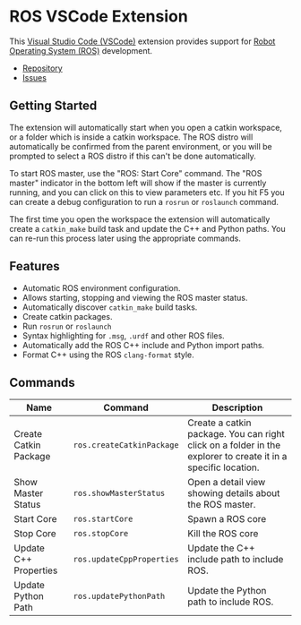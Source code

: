 # ROS VSCode Extension

This [Visual Studio Code (VSCode)][vscode] extension provides support for [Robot Operating System (ROS)][ros]
development.

* [Repository][repo]
* [Issues][issues]

## Getting Started

The extension will automatically start when you open a catkin workspace, or a folder which is inside a catkin workspace.
The ROS distro will automatically be confirmed from the parent environment, or you will be prompted to select a ROS
distro if this can't be done automatically.

To start ROS master, use the "ROS: Start Core" command. The "ROS master" indicator in the bottom left will show if the
master is currently running, and you can click on this to view parameters etc. If you hit F5 you can create a debug
configuration to run a `rosrun` or `roslaunch` command.

The first time you open the workspace the extension will automatically create a `catkin_make` build task and update the
C++ and Python paths. You can re-run this process later using the appropriate commands.

## Features

* Automatic ROS environment configuration.
* Allows starting, stopping and viewing the ROS master status.
* Automatically discover `catkin_make` build tasks.
* Create catkin packages.
* Run `rosrun` or `roslaunch`
* Syntax highlighting for `.msg`, `.urdf` and other ROS files.
* Automatically add the ROS C++ include and Python import paths.
* Format C++ using the ROS `clang-format` style.

## Commands

<table>
  <thead>
    <tr>
      <th>Name</th>
      <th>Command</th>
      <th>Description</th>
    </tr>
  </thead>
  <tbody>
    <tr>
      <td>Create Catkin Package</td>
      <td><code>ros.createCatkinPackage</code></td>
      <td>
        Create a catkin package. You can right click on a folder in the explorer to create it in a specific location.
      </td>
    </tr>
    <tr>
      <td>Show Master Status</td>
      <td><code>ros.showMasterStatus</code></td>
      <td>Open a detail view showing details about the ROS master.</td>
    </tr>
    <tr>
      <td>Start Core</td>
      <td><code>ros.startCore</code></td>
      <td>Spawn a ROS core</td>
    </tr>
    <tr>
      <td>Stop Core</td>
      <td><code>ros.stopCore</code></td>
      <td>Kill the ROS core</td>
    </tr>
    <tr>
      <td>Update C++ Properties</td>
      <td><code>ros.updateCppProperties</code></td>
      <td>Update the C++ include path to include ROS.</td>
    </tr>
    <tr>
      <td>Update Python Path</td>
      <td><code>ros.updatePythonPath</code></td>
      <td>Update the Python path to include ROS.</td>
    </tr>
  </tbody>
</table>

[issues]: https://github.com/ajshort/vscode-ros/issues
[repo]: https://github.com/ajshort/vscode-ros
[ros]: http://ros.org
[vscode]: https://code.visualstudio.com
